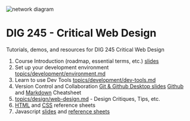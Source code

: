 
![network diagram](assets/img/logos/network-black-512sq-150x150.png)


# DIG 245 - Critical Web Design

Tutorials, demos, and resources for DIG 245 Critical Web Design




1. Course Introduction (roadmap, essential terms, etc.) [slides](https://docs.google.com/presentation/d/1OVCMHMfB_0gYgTtv2iMK_aCktJtCSRp1aRvH3T1W0JU/edit?usp=sharing)
1. Set up your development environment [topics/development/environment.md](topics/development/environment.md)
1. Learn to use Dev Tools [topics/development/dev-tools.md](topics/development/dev-tools.md)
1. Version Control and Collaboration [Git & Github Desktop slides](https://docs.google.com/presentation/d/1vtK6LoqwF4rQQZZy-ovuEgsYUwwMRXsqDVMOjAPSBt0/edit) [Github](https://github.github.com/training-kit/downloads/github-git-cheat-sheet.pdf) and [Markdown](https://guides.github.com/pdfs/markdown-cheatsheet-online.pdf) Cheatsheet
1. [topics/design/web-design.md](topics/design/web-design.md) - Design Critiques, Tips, etc.
1. [HTML](reference-sheets/html.md) and [CSS](reference-sheets/css.md) reference sheets
1. Javascript [slides](https://docs.google.com/presentation/d/1mTMY_jT3nVvrdE2JNrFNVsRBjnFFf90LhKB3W-2w3Fg/edit) and [reference sheets](reference-sheets/javascript.md)
